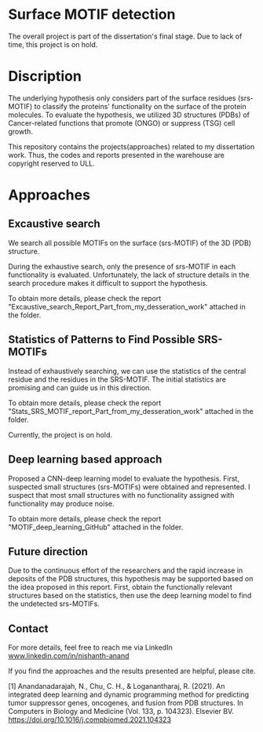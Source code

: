 # Surface MOTIF detection
The overall project is part of the dissertation's final stage. Due to lack of time, this project is on hold.

# Discription
The underlying hypothesis only considers part of the surface residues (srs-MOTIF) to classify the proteins' functionality on the surface of the protein molecules.
To evaluate the hypothesis, we utilized 3D structures (PDBs) of Cancer-related functions that promote (ONGO) or suppress (TSG) cell growth.

This repository contains the projects(approaches) related to my dissertation work. Thus, the codes and reports presented in the warehouse are copyright reserved to ULL.

# Approaches

 ## Excaustive search ## 

We search all possible MOTIFs on the surface  (srs-MOTIF) of the 3D (PDB) structure.

During the exhaustive search, only the presence of srs-MOTIF in each functionality is evaluated. 
Unfortunately, the lack of structure details in the search procedure makes it difficult to support the hypothesis.

To obtain more details, please check the report "Excaustive_search_Report_Part_from_my_desseration_work" attached in the folder.
 
 ## Statistics of Patterns to Find Possible SRS-MOTIFs ## 

Instead of exhaustively searching, we can use the statistics of the central residue and the residues in the SRS-MOTIF.
The initial statistics are promising and can guide us in this direction.
 
 To obtain more details, please check the report "Stats_SRS_MOTIF_report_Part_from_my_desseration_work" attached in the folder.
 
 Currently, the project is on hold.


 ## Deep learning based approach ## 
  Proposed a CNN-deep learning model to evaluate the hypothesis. 
  First, suspected small structures (srs-MOTIFs) were obtained and represented.
  I suspect that most small structures with no functionality assigned with functionality may produce noise.

  To obtain more details, please check the report "MOTIF_deep_learning_GitHub" attached in the folder.

  ## Future direction
  Due to the continuous effort of the researchers and the rapid increase in deposits of the PDB structures, 
  this hypothesis may be supported based on the idea proposed in this report. 
    First, obtain the functionally relevant structures based on the statistics, then use the deep learning model
  to find the undetected srs-MOTIFs.
  
## Contact
For more details, feel free to reach me via LinkedIn
www.linkedin.com/in/nishanth-anand

If you find the approaches and the results presented are helpful, please cite.

[1] Anandanadarajah, N., Chu, C. H., & Loganantharaj, R. (2021). An integrated deep learning and dynamic programming method for predicting tumor suppressor genes, oncogenes, and fusion from PDB structures. In Computers in Biology and Medicine (Vol. 133, p. 104323). Elsevier BV. https://doi.org/10.1016/j.compbiomed.2021.104323


